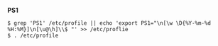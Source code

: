 **PS1**
```console
$ grep 'PS1' /etc/profile || echo 'export PS1="\n[\w \D{%Y-%m-%d %H:%M}]\n[\u@\h]\\$ "' >> /etc/proflie
$ . /etc/profile 


```
